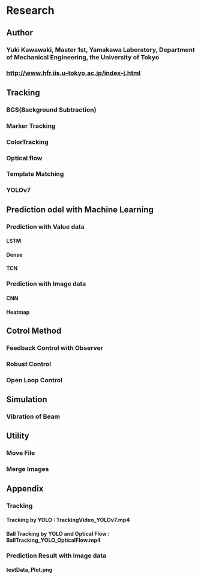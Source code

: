 # Research
## Author 
### Yuki Kawawaki, Master 1st, Yamakawa Laboratory, Department of Mechanical Engineering, the University of Tokyo 
### http://www.hfr.iis.u-tokyo.ac.jp/index-j.html
## Tracking 
### BGS(Background Subtraction)
### Marker Tracking
### ColorTracking
### Optical flow
### Template Matching
### YOLOv7
## Prediction odel with Machine Learning
### Prediction with Value data
#### LSTM
#### Dense
#### TCN
### Prediction with Image data
#### CNN
#### Heatmap
## Cotrol Method
### Feedback Control with Observer
### Robust Control
### Open Loop Control
## Simulation
### Vibration of Beam
## Utility
### Move File
### Merge Images
## Appendix
### Tracking
#### Tracking by YOLO : TrackingVideo_YOLOv7.mp4
#### Ball Tracking by YOLO and Optical Flow : BallTracking_YOLO_OpticalFlow.mp4
### Prediction Result with Image data 
#### testData_Plot.png
